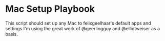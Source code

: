 # Mac Setup Playbook

This script should set up any Mac to felixgeelhaar's default apps and settings
I'm using the great work of @geerlingguy and @elliotweiser as a basis.
